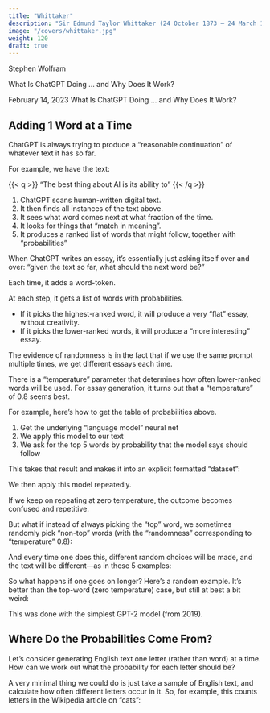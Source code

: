 ```yaml
---
title: "Whittaker"
description: "Sir Edmund Taylor Whittaker (24 October 1873 – 24 March 1956)"
image: "/covers/whittaker.jpg"
weight: 120
draft: true
---
```



Stephen Wolfram

What Is ChatGPT Doing … and Why Does It Work?

February 14, 2023
What Is ChatGPT Doing ... and Why Does It Work?




## Adding 1 Word at a Time

ChatGPT is always trying to produce a “reasonable continuation” of whatever text it has so far.

<!-- , where by “reasonable” we mean “what one might expect someone to write after seeing what people have written on billions of webpages, etc.” -->

For example, we have the text: 

{{< q >}}
“The best thing about AI is its ability to”
{{< /q >}}


1. ChatGPT scans human-written digital text.
2. It then finds all instances of the text above.
3. It sees what word comes next at what fraction of the time. 
4. It looks for things that “match in meaning”. 
5. It produces a ranked list of words that might follow, together with “probabilities”


When ChatGPT writes an essay, it’s essentially just asking itself over and over: “given the text so far, what should the next word be?”

Each time, it adds a word-token. 

At each step, it gets a list of words with probabilities. 

- If it picks the highest-ranked word, it will produce a very “flat” essay, without creativity. 
- If it picks the lower-ranked words, it will produce a “more interesting” essay.

The evidence of randomness is in the fact that if we use the same prompt multiple times, we get different essays each time. 

There is a “temperature” parameter that determines how often lower-ranked words will be used. For essay generation, it turns out that a “temperature” of 0.8 seems best. 

<!-- (It’s worth emphasizing that there’s no “theory” being used here; it’s just a matter of what’s been found to work in practice. And for example the concept of “temperature” is there because exponential distributions familiar from statistical physics happen to be being used, but there’s no “physical” connection—at least so far as we know.) -->

<!-- Before we go on I should explain that for purposes of exposition I’m mostly not going to use the full system that’s in ChatGPT; instead I’ll usually work with a simpler GPT-2 system, which has the nice feature that it’s small enough to be able to run on a standard desktop computer. And so for essentially everything I show I’ll be able to include explicit Wolfram Language code that you can immediately run on your computer. (Click any picture here to copy the code behind it.) -->

For example, here’s how to get the table of probabilities above. 

1. Get the underlying “language model” neural net
2. We apply this model to our text
3. We ask for the top 5 words by probability that the model says should follow

This takes that result and makes it into an explicit formatted “dataset”:


We then apply this model repeatedly.

 <!-- “applies the model”—at each step adding the word that has the top probability (specified in this code as the “decision” from the model): -->

If we keep on repeating at zero temperature, the outcome becomes confused and repetitive.


But what if instead of always picking the “top” word, we sometimes randomly pick “non-top” words (with the “randomness” corresponding to “temperature” 0.8):


And every time one does this, different random choices will be made, and the text will be different—as in these 5 examples:


<!-- It’s worth pointing out that even at the first step there are a lot of possible “next words” to choose from (at temperature 0.8), though their probabilities fall off quite quickly (and, yes, the straight line on this log-log plot corresponds to an n–1 “power-law” decay that’s very characteristic of the general statistics of language): -->


So what happens if one goes on longer? Here’s a random example. It’s better than the top-word (zero temperature) case, but still at best a bit weird:


This was done with the simplest GPT-2 model (from 2019). 

<!-- With the newer and bigger GPT-3 models the results are better. Here’s the top-word (zero temperature) text produced with the same “prompt”, but with the biggest GPT-3 model: -->


<!-- And here’s a random example at “temperature 0.8”: -->


## Where Do the Probabilities Come From?


Let’s consider generating English text one letter (rather than word) at a time. How can we work out what the probability for each letter should be?

A very minimal thing we could do is just take a sample of English text, and calculate how often different letters occur in it. So, for example, this counts letters in the Wikipedia article on “cats”:


<!-- And this does the same thing for “dogs”:


The results are similar, but not the same (“o” is no doubt more common in the “dogs” article because, after all, it occurs in the word “dog” itself). Still, if we take a large enough sample of English text we can expect to eventually get at least fairly consistent results:


Here’s a sample of what we get if we just generate a sequence of letters with these probabilities:


We can break this into “words” by adding in spaces as if they were letters with a certain probability:


We can do a slightly better job of making “words” by forcing the distribution of “word lengths” to agree with what it is in English:


We didn’t happen to get any “actual words” here, but the results are looking slightly better. To go further, though, we need to do more than just pick each letter separately at random. And, for example, we know that if we have a “q”, the next letter basically has to be “u”.

Here’s a plot of the probabilities for letters on their own:


And here’s a plot that shows the probabilities of pairs of letters (“2-grams”) in typical English text. The possible first letters are shown across the page, the second letters down the page:


And we see here, for example, that the “q” column is blank (zero probability) except on the “u” row. OK, so now instead of generating our “words” a single letter at a time, let’s generate them looking at two letters at a time, using these “2-gram” probabilities. Here’s a sample of the result—which happens to include a few “actual words”:


With sufficiently much English text we can get pretty good estimates not just for probabilities of single letters or pairs of letters (2-grams), but also for longer runs of letters. And if we generate “random words” with progressively longer n-gram probabilities, we see that they get progressively “more realistic”:


But let’s now assume—more or less as ChatGPT does—that we’re dealing with whole words, not letters. There are about 40,000 reasonably commonly used words in English. And by looking at a large corpus of English text (say a few million books, with altogether a few hundred billion words), we can get an estimate of how common each word is. And using this we can start generating “sentences”, in which each word is independently picked at random, with the same probability that it appears in the corpus. Here’s a sample of what we get:


Not surprisingly, this is nonsense. So how can we do better? Just like with letters, we can start taking into account not just probabilities for single words but probabilities for pairs or longer n-grams of words. Doing this for pairs, here are 5 examples of what we get, in all cases starting from the word “cat”:


It’s getting slightly more “sensible looking”. And we might imagine that if we were able to use sufficiently long n-grams we’d basically “get a ChatGPT”—in the sense that we’d get something that would generate essay-length sequences of words with the “correct overall essay probabilities”. But here’s the problem: there just isn’t even close to enough English text that’s ever been written to be able to deduce those probabilities.

In a crawl of the web there might be a few hundred billion words; in books that have been digitized there might be another hundred billion words. But with 40,000 common words, even the number of possible 2-grams is already 1.6 billion—and the number of possible 3-grams is 60 trillion. So there’s no way we can estimate the probabilities even for all of these from text that’s out there. And by the time we get to “essay fragments” of 20 words, the number of possibilities is larger than the number of particles in the universe, so in a sense they could never all be written down.

So what can we do? The big idea is to make a model that lets us estimate the probabilities with which sequences should occur—even though we’ve never explicitly seen those sequences in the corpus of text we’ve looked at. And at the core of ChatGPT is precisely a so-called “large language model” (LLM) that’s been built to do a good job of estimating those probabilities.

What Is a Model?
Say you want to know (as Galileo did back in the late 1500s) how long it’s going to take a cannon ball dropped from each floor of the Tower of Pisa to hit the ground. Well, you could just measure it in each case and make a table of the results. Or you could do what is the essence of theoretical science: make a model that gives some kind of procedure for computing the answer rather than just measuring and remembering each case.

Let’s imagine we have (somewhat idealized) data for how long the cannon ball takes to fall from various floors:


How do we figure out how long it’s going to take to fall from a floor we don’t explicitly have data about? In this particular case, we can use known laws of physics to work it out. But say all we’ve got is the data, and we don’t know what underlying laws govern it. Then we might make a mathematical guess, like that perhaps we should use a straight line as a model:


We could pick different straight lines. But this is the one that’s on average closest to the data we’re given. And from this straight line we can estimate the time to fall for any floor.

How did we know to try using a straight line here? At some level we didn’t. It’s just something that’s mathematically simple, and we’re used to the fact that lots of data we measure turns out to be well fit by mathematically simple things. We could try something mathematically more complicated—say a + b x + c x2—and then in this case we do better:


Things can go quite wrong, though. Like here’s the best we can do with a + b/x + c sin(x):


It is worth understanding that there’s never a “model-less model”. Any model you use has some particular underlying structure—then a certain set of “knobs you can turn” (i.e. parameters you can set) to fit your data. And in the case of ChatGPT, lots of such “knobs” are used—actually, 175 billion of them.

But the remarkable thing is that the underlying structure of ChatGPT—with “just” that many parameters—is sufficient to make a model that computes next-word probabilities “well enough” to give us reasonable essay-length pieces of text.

Models for Human-Like Tasks
The example we gave above involves making a model for numerical data that essentially comes from simple physics—where we’ve known for several centuries that “simple mathematics applies”. But for ChatGPT we have to make a model of human-language text of the kind produced by a human brain. And for something like that we don’t (at least yet) have anything like “simple mathematics”. So what might a model of it be like?

Before we talk about language, let’s talk about another human-like task: recognizing images. And as a simple example of this, let’s consider images of digits (and, yes, this is a classic machine learning example):


One thing we could do is get a bunch of sample images for each digit:


Then to find out if an image we’re given as input corresponds to a particular digit we could just do an explicit pixel-by-pixel comparison with the samples we have. But as humans we certainly seem to do something better—because we can still recognize digits, even when they’re for example handwritten, and have all sorts of modifications and distortions:


When we made a model for our numerical data above, we were able to take a numerical value x that we were given, and just compute a + b x for particular a and b. So if we treat the gray-level value of each pixel here as some variable xi is there some function of all those variables that—when evaluated—tells us what digit the image is of? It turns out that it’s possible to construct such a function. Not surprisingly, it’s not particularly simple, though. And a typical example might involve perhaps half a million mathematical operations.

But the end result is that if we feed the collection of pixel values for an image into this function, out will come the number specifying which digit we have an image of. Later, we’ll talk about how such a function can be constructed, and the idea of neural nets. But for now let’s treat the function as black box, where we feed in images of, say, handwritten digits (as arrays of pixel values) and we get out the numbers these correspond to:


But what’s really going on here? Let’s say we progressively blur a digit. For a little while our function still “recognizes” it, here as a “2”. But soon it “loses it”, and starts giving the “wrong” result:


But why do we say it’s the “wrong” result? In this case, we know we got all the images by blurring a “2”. But if our goal is to produce a model of what humans can do in recognizing images, the real question to ask is what a human would have done if presented with one of those blurred images, without knowing where it came from.

And we have a “good model” if the results we get from our function typically agree with what a human would say. And the nontrivial scientific fact is that for an image-recognition task like this we now basically know how to construct functions that do this.

Can we “mathematically prove” that they work? Well, no. Because to do that we’d have to have a mathematical theory of what we humans are doing. Take the “2” image and change a few pixels. We might imagine that with only a few pixels “out of place” we should still consider the image a “2”. But how far should that go? It’s a question of human visual perception. And, yes, the answer would no doubt be different for bees or octopuses—and potentially utterly different for putative aliens.

Neural Nets
OK, so how do our typical models for tasks like image recognition actually work? The most popular—and successful—current approach uses neural nets. Invented—in a form remarkably close to their use today—in the 1940s, neural nets can be thought of as simple idealizations of how brains seem to work.

In human brains there are about 100 billion neurons (nerve cells), each capable of producing an electrical pulse up to perhaps a thousand times a second. The neurons are connected in a complicated net, with each neuron having tree-like branches allowing it to pass electrical signals to perhaps thousands of other neurons. And in a rough approximation, whether any given neuron produces an electrical pulse at a given moment depends on what pulses it’s received from other neurons—with different connections contributing with different “weights”.

When we “see an image” what’s happening is that when photons of light from the image fall on (“photoreceptor”) cells at the back of our eyes they produce electrical signals in nerve cells. These nerve cells are connected to other nerve cells, and eventually the signals go through a whole sequence of layers of neurons. And it’s in this process that we “recognize” the image, eventually “forming the thought” that we’re “seeing a 2” (and maybe in the end doing something like saying the word “two” out loud).

The “black-box” function from the previous section is a “mathematicized” version of such a neural net. It happens to have 11 layers (though only 4 “core layers”):


There’s nothing particularly “theoretically derived” about this neural net; it’s just something that—back in 1998—was constructed as a piece of engineering, and found to work. (Of course, that’s not much different from how we might describe our brains as having been produced through the process of biological evolution.)

OK, but how does a neural net like this “recognize things”? The key is the notion of attractors. Imagine we’ve got handwritten images of 1’s and 2’s:


We somehow want all the 1’s to “be attracted to one place”, and all the 2’s to “be attracted to another place”. Or, put a different way, if an image is somehow “closer to being a 1” than to being a 2, we want it to end up in the “1 place” and vice versa.

As a straightforward analogy, let’s say we have certain positions in the plane, indicated by dots (in a real-life setting they might be positions of coffee shops). Then we might imagine that starting from any point on the plane we’d always want to end up at the closest dot (i.e. we’d always go to the closest coffee shop). We can represent this by dividing the plane into regions (“attractor basins”) separated by idealized “watersheds”:


We can think of this as implementing a kind of “recognition task” in which we’re not doing something like identifying what digit a given image “looks most like”—but rather we’re just, quite directly, seeing what dot a given point is closest to. (The “Voronoi diagram” setup we’re showing here separates points in 2D Euclidean space; the digit recognition task can be thought of as doing something very similar—but in a 784-dimensional space formed from the gray levels of all the pixels in each image.)

So how do we make a neural net “do a recognition task”? Let’s consider this very simple case:


Our goal is to take an “input” corresponding to a position {x,y}—and then to “recognize” it as whichever of the three points it’s closest to. Or, in other words, we want the neural net to compute a function of {x,y} like:


So how do we do this with a neural net? Ultimately a neural net is a connected collection of idealized “neurons”—usually arranged in layers—with a simple example being:


Each “neuron” is effectively set up to evaluate a simple numerical function. And to “use” the network, we simply feed numbers (like our coordinates x and y) in at the top, then have neurons on each layer “evaluate their functions” and feed the results forward through the network—eventually producing the final result at the bottom:


In the traditional (biologically inspired) setup each neuron effectively has a certain set of “incoming connections” from the neurons on the previous layer, with each connection being assigned a certain “weight” (which can be a positive or negative number). The value of a given neuron is determined by multiplying the values of “previous neurons” by their corresponding weights, then adding these up and adding a constant—and finally applying a “thresholding” (or “activation”) function. In mathematical terms, if a neuron has inputs x = {x1, x2 …} then we compute f[w . x + b], where the weights w and constant b are generally chosen differently for each neuron in the network; the function f is usually the same.

Computing w . x + b is just a matter of matrix multiplication and addition. The “activation function” f introduces nonlinearity (and ultimately is what leads to nontrivial behavior). Various activation functions commonly get used; here we’ll just use Ramp (or ReLU):


For each task we want the neural net to perform (or, equivalently, for each overall function we want it to evaluate) we’ll have different choices of weights. (And—as we’ll discuss later—these weights are normally determined by “training” the neural net using machine learning from examples of the outputs we want.)

Ultimately, every neural net just corresponds to some overall mathematical function—though it may be messy to write out. For the example above, it would be:


The neural net of ChatGPT also just corresponds to a mathematical function like this—but effectively with billions of terms.

But let’s go back to individual neurons. Here are some examples of the functions a neuron with two inputs (representing coordinates x and y) can compute with various choices of weights and constants (and Ramp as activation function):


But what about the larger network from above? Well, here’s what it computes:


It’s not quite “right”, but it’s close to the “nearest point” function we showed above.

Let’s see what happens with some other neural nets. In each case, as we’ll explain later, we’re using machine learning to find the best choice of weights. Then we’re showing here what the neural net with those weights computes:


Bigger networks generally do better at approximating the function we’re aiming for. And in the “middle of each attractor basin” we typically get exactly the answer we want. But at the boundaries—where the neural net “has a hard time making up its mind”—things can be messier.

With this simple mathematical-style “recognition task” it’s clear what the “right answer” is. But in the problem of recognizing handwritten digits, it’s not so clear. What if someone wrote a “2” so badly it looked like a “7”, etc.? Still, we can ask how a neural net distinguishes digits—and this gives an indication:


Can we say “mathematically” how the network makes its distinctions? Not really. It’s just “doing what the neural net does”. But it turns out that that normally seems to agree fairly well with the distinctions we humans make.

Let’s take a more elaborate example. Let’s say we have images of cats and dogs. And we have a neural net that’s been trained to distinguish them. Here’s what it might do on some examples:


Now it’s even less clear what the “right answer” is. What about a dog dressed in a cat suit? Etc. Whatever input it’s given the neural net will generate an answer, and in a way reasonably consistent with how humans might. As I’ve said above, that’s not a fact we can “derive from first principles”. It’s just something that’s empirically been found to be true, at least in certain domains. But it’s a key reason why neural nets are useful: that they somehow capture a “human-like” way of doing things.

Show yourself a picture of a cat, and ask “Why is that a cat?”. Maybe you’d start saying “Well, I see its pointy ears, etc.” But it’s not very easy to explain how you recognized the image as a cat. It’s just that somehow your brain figured that out. But for a brain there’s no way (at least yet) to “go inside” and see how it figured it out. What about for an (artificial) neural net? Well, it’s straightforward to see what each “neuron” does when you show a picture of a cat. But even to get a basic visualization is usually very difficult.

In the final net that we used for the “nearest point” problem above there are 17 neurons. In the net for recognizing handwritten digits there are 2190. And in the net we’re using to recognize cats and dogs there are 60,650. Normally it would be pretty difficult to visualize what amounts to 60,650-dimensional space. But because this is a network set up to deal with images, many of its layers of neurons are organized into arrays, like the arrays of pixels it’s looking at.

And if we take a typical cat image

Cat

then we can represent the states of neurons at the first layer by a collection of derived images—many of which we can readily interpret as being things like “the cat without its background”, or “the outline of the cat”:


By the 10th layer it’s harder to interpret what’s going on:


But in general we might say that the neural net is “picking out certain features” (maybe pointy ears are among them), and using these to determine what the image is of. But are those features ones for which we have names—like “pointy ears”? Mostly not.

Are our brains using similar features? Mostly we don’t know. But it’s notable that the first few layers of a neural net like the one we’re showing here seem to pick out aspects of images (like edges of objects) that seem to be similar to ones we know are picked out by the first level of visual processing in brains.

But let’s say we want a “theory of cat recognition” in neural nets. We can say: “Look, this particular net does it”—and immediately that gives us some sense of “how hard a problem” it is (and, for example, how many neurons or layers might be needed). But at least as of now we don’t have a way to “give a narrative description” of what the network is doing. And maybe that’s because it truly is computationally irreducible, and there’s no general way to find what it does except by explicitly tracing each step. Or maybe it’s just that we haven’t “figured out the science”, and identified the “natural laws” that allow us to summarize what’s going on.

We’ll encounter the same kinds of issues when we talk about generating language with ChatGPT. And again it’s not clear whether there are ways to “summarize what it’s doing”. But the richness and detail of language (and our experience with it) may allow us to get further than with images.

Machine Learning, and the Training of Neural Nets
We’ve been talking so far about neural nets that “already know” how to do particular tasks. But what makes neural nets so useful (presumably also in brains) is that not only can they in principle do all sorts of tasks, but they can be incrementally “trained from examples” to do those tasks.

When we make a neural net to distinguish cats from dogs we don’t effectively have to write a program that (say) explicitly finds whiskers; instead we just show lots of examples of what’s a cat and what’s a dog, and then have the network “machine learn” from these how to distinguish them.

And the point is that the trained network “generalizes” from the particular examples it’s shown. Just as we’ve seen above, it isn’t simply that the network recognizes the particular pixel pattern of an example cat image it was shown; rather it’s that the neural net somehow manages to distinguish images on the basis of what we consider to be some kind of “general catness”.

So how does neural net training actually work? Essentially what we’re always trying to do is to find weights that make the neural net successfully reproduce the examples we’ve given. And then we’re relying on the neural net to “interpolate” (or “generalize”) “between” these examples in a “reasonable” way.

Let’s look at a problem even simpler than the nearest-point one above. Let’s just try to get a neural net to learn the function:


For this task, we’ll need a network that has just one input and one output, like:


But what weights, etc. should we be using? With every possible set of weights the neural net will compute some function. And, for example, here’s what it does with a few randomly chosen sets of weights:


And, yes, we can plainly see that in none of these cases does it get even close to reproducing the function we want. So how do we find weights that will reproduce the function?

The basic idea is to supply lots of “input → output” examples to “learn from”—and then to try to find weights that will reproduce these examples. Here’s the result of doing that with progressively more examples:


At each stage in this “training” the weights in the network are progressively adjusted—and we see that eventually we get a network that successfully reproduces the function we want. So how do we adjust the weights? The basic idea is at each stage to see “how far away we are” from getting the function we want—and then to update the weights in such a way as to get closer.

To find out “how far away we are” we compute what’s usually called a “loss function” (or sometimes “cost function”). Here we’re using a simple (L2) loss function that’s just the sum of the squares of the differences between the values we get, and the true values. And what we see is that as our training process progresses, the loss function progressively decreases (following a certain “learning curve” that’s different for different tasks)—until we reach a point where the network (at least to a good approximation) successfully reproduces the function we want:


Alright, so the last essential piece to explain is how the weights are adjusted to reduce the loss function. As we’ve said, the loss function gives us a “distance” between the values we’ve got, and the true values. But the “values we’ve got” are determined at each stage by the current version of neural net—and by the weights in it. But now imagine that the weights are variables—say wi. We want to find out how to adjust the values of these variables to minimize the loss that depends on them.

For example, imagine (in an incredible simplification of typical neural nets used in practice) that we have just two weights w1 and w2. Then we might have a loss that as a function of w1 and w2 looks like this:


Numerical analysis provides a variety of techniques for finding the minimum in cases like this. But a typical approach is just to progressively follow the path of steepest descent from whatever previous w1, w2 we had:


Like water flowing down a mountain, all that’s guaranteed is that this procedure will end up at some local minimum of the surface (“a mountain lake”); it might well not reach the ultimate global minimum.

It’s not obvious that it would be feasible to find the path of the steepest descent on the “weight landscape”. But calculus comes to the rescue. As we mentioned above, one can always think of a neural net as computing a mathematical function—that depends on its inputs, and its weights. But now consider differentiating with respect to these weights. It turns out that the chain rule of calculus in effect lets us “unravel” the operations done by successive layers in the neural net. And the result is that we can—at least in some local approximation—“invert” the operation of the neural net, and progressively find weights that minimize the loss associated with the output.

The picture above shows the kind of minimization we might need to do in the unrealistically simple case of just 2 weights. But it turns out that even with many more weights (ChatGPT uses 175 billion) it’s still possible to do the minimization, at least to some level of approximation. And in fact the big breakthrough in “deep learning” that occurred around 2011 was associated with the discovery that in some sense it can be easier to do (at least approximate) minimization when there are lots of weights involved than when there are fairly few.

In other words—somewhat counterintuitively—it can be easier to solve more complicated problems with neural nets than simpler ones. And the rough reason for this seems to be that when one has a lot of “weight variables” one has a high-dimensional space with “lots of different directions” that can lead one to the minimum—whereas with fewer variables it’s easier to end up getting stuck in a local minimum (“mountain lake”) from which there’s no “direction to get out”.

It’s worth pointing out that in typical cases there are many different collections of weights that will all give neural nets that have pretty much the same performance. And usually in practical neural net training there are lots of random choices made—that lead to “different-but-equivalent solutions”, like these:


But each such “different solution” will have at least slightly different behavior. And if we ask, say, for an “extrapolation” outside the region where we gave training examples, we can get dramatically different results:


But which of these is “right”? There’s really no way to say. They’re all “consistent with the observed data”. But they all correspond to different “innate” ways to “think about” what to do “outside the box”. And some may seem “more reasonable” to us humans than others.

The Practice and Lore of Neural Net Training
Particularly over the past decade, there’ve been many advances in the art of training neural nets. And, yes, it is basically an art. Sometimes—especially in retrospect—one can see at least a glimmer of a “scientific explanation” for something that’s being done. But mostly things have been discovered by trial and error, adding ideas and tricks that have progressively built a significant lore about how to work with neural nets.

There are several key parts. First, there’s the matter of what architecture of neural net one should use for a particular task. Then there’s the critical issue of how one’s going to get the data on which to train the neural net. And increasingly one isn’t dealing with training a net from scratch: instead a new net can either directly incorporate another already-trained net, or at least can use that net to generate more training examples for itself.

One might have thought that for every particular kind of task one would need a different architecture of neural net. But what’s been found is that the same architecture often seems to work even for apparently quite different tasks. At some level this reminds one of the idea of universal computation (and my Principle of Computational Equivalence), but, as I’ll discuss later, I think it’s more a reflection of the fact that the tasks we’re typically trying to get neural nets to do are “human-like” ones—and neural nets can capture quite general “human-like processes”.

In earlier days of neural nets, there tended to be the idea that one should “make the neural net do as little as possible”. For example, in converting speech to text it was thought that one should first analyze the audio of the speech, break it into phonemes, etc. But what was found is that—at least for “human-like tasks”—it’s usually better just to try to train the neural net on the “end-to-end problem”, letting it “discover” the necessary intermediate features, encodings, etc. for itself.

There was also the idea that one should introduce complicated individual components into the neural net, to let it in effect “explicitly implement particular algorithmic ideas”. But once again, this has mostly turned out not to be worthwhile; instead, it’s better just to deal with very simple components and let them “organize themselves” (albeit usually in ways we can’t understand) to achieve (presumably) the equivalent of those algorithmic ideas.

That’s not to say that there are no “structuring ideas” that are relevant for neural nets. Thus, for example, having 2D arrays of neurons with local connections seems at least very useful in the early stages of processing images. And having patterns of connectivity that concentrate on “looking back in sequences” seems useful—as we’ll see later—in dealing with things like human language, for example in ChatGPT.

But an important feature of neural nets is that—like computers in general—they’re ultimately just dealing with data. And current neural nets—with current approaches to neural net training—specifically deal with arrays of numbers. But in the course of processing, those arrays can be completely rearranged and reshaped. And as an example, the network we used for identifying digits above starts with a 2D “image-like” array, quickly “thickening” to many channels, but then “concentrating down” into a 1D array that will ultimately contain elements representing the different possible output digits:


But, OK, how can one tell how big a neural net one will need for a particular task? It’s something of an art. At some level the key thing is to know “how hard the task is”. But for human-like tasks that’s typically very hard to estimate. Yes, there may be a systematic way to do the task very “mechanically” by computer. But it’s hard to know if there are what one might think of as tricks or shortcuts that allow one to do the task at least at a “human-like level” vastly more easily. It might take enumerating a giant game tree to “mechanically” play a certain game; but there might be a much easier (“heuristic”) way to achieve “human-level play”.

When one’s dealing with tiny neural nets and simple tasks one can sometimes explicitly see that one “can’t get there from here”. For example, here’s the best one seems to be able to do on the task from the previous section with a few small neural nets:


And what we see is that if the net is too small, it just can’t reproduce the function we want. But above some size, it has no problem—at least if one trains it for long enough, with enough examples. And, by the way, these pictures illustrate a piece of neural net lore: that one can often get away with a smaller network if there’s a “squeeze” in the middle that forces everything to go through a smaller intermediate number of neurons. (It’s also worth mentioning that “no-intermediate-layer”—or so-called “perceptron”—networks can only learn essentially linear functions—but as soon as there’s even one intermediate layer it’s always in principle possible to approximate any function arbitrarily well, at least if one has enough neurons, though to make it feasibly trainable one typically has some kind of regularization or normalization.)

OK, so let’s say one’s settled on a certain neural net architecture. Now there’s the issue of getting data to train the network with. And many of the practical challenges around neural nets—and machine learning in general—center on acquiring or preparing the necessary training data. In many cases (“supervised learning”) one wants to get explicit examples of inputs and the outputs one is expecting from them. Thus, for example, one might want images tagged by what’s in them, or some other attribute. And maybe one will have to explicitly go through—usually with great effort—and do the tagging. But very often it turns out to be possible to piggyback on something that’s already been done, or use it as some kind of proxy. And so, for example, one might use alt tags that have been provided for images on the web. Or, in a different domain, one might use closed captions that have been created for videos. Or—for language translation training—one might use parallel versions of webpages or other documents that exist in different languages.

How much data do you need to show a neural net to train it for a particular task? Again, it’s hard to estimate from first principles. Certainly the requirements can be dramatically reduced by using “transfer learning” to “transfer in” things like lists of important features that have already been learned in another network. But generally neural nets need to “see a lot of examples” to train well. And at least for some tasks it’s an important piece of neural net lore that the examples can be incredibly repetitive. And indeed it’s a standard strategy to just show a neural net all the examples one has, over and over again. In each of these “training rounds” (or “epochs”) the neural net will be in at least a slightly different state, and somehow “reminding it” of a particular example is useful in getting it to “remember that example”. (And, yes, perhaps this is analogous to the usefulness of repetition in human memorization.)

But often just repeating the same example over and over again isn’t enough. It’s also necessary to show the neural net variations of the example. And it’s a feature of neural net lore that those “data augmentation” variations don’t have to be sophisticated to be useful. Just slightly modifying images with basic image processing can make them essentially “as good as new” for neural net training. And, similarly, when one’s run out of actual video, etc. for training self-driving cars, one can go on and just get data from running simulations in a model videogame-like environment without all the detail of actual real-world scenes.

How about something like ChatGPT? Well, it has the nice feature that it can do “unsupervised learning”, making it much easier to get it examples to train from. Recall that the basic task for ChatGPT is to figure out how to continue a piece of text that it’s been given. So to get it “training examples” all one has to do is get a piece of text, and mask out the end of it, and then use this as the “input to train from”—with the “output” being the complete, unmasked piece of text. We’ll discuss this more later, but the main point is that—unlike, say, for learning what’s in images—there’s no “explicit tagging” needed; ChatGPT can in effect just learn directly from whatever examples of text it’s given.

OK, so what about the actual learning process in a neural net? In the end it’s all about determining what weights will best capture the training examples that have been given. And there are all sorts of detailed choices and “hyperparameter settings” (so called because the weights can be thought of as “parameters”) that can be used to tweak how this is done. There are different choices of loss function (sum of squares, sum of absolute values, etc.). There are different ways to do loss minimization (how far in weight space to move at each step, etc.). And then there are questions like how big a “batch” of examples to show to get each successive estimate of the loss one’s trying to minimize. And, yes, one can apply machine learning (as we do, for example, in Wolfram Language) to automate machine learning—and to automatically set things like hyperparameters.

But in the end the whole process of training can be characterized by seeing how the loss progressively decreases (as in this Wolfram Language progress monitor for a small training):


And what one typically sees is that the loss decreases for a while, but eventually flattens out at some constant value. If that value is sufficiently small, then the training can be considered successful; otherwise it’s probably a sign one should try changing the network architecture.

Can one tell how long it should take for the “learning curve” to flatten out? Like for so many other things, there seem to be approximate power-law scaling relationships that depend on the size of neural net and amount of data one’s using. But the general conclusion is that training a neural net is hard—and takes a lot of computational effort. And as a practical matter, the vast majority of that effort is spent doing operations on arrays of numbers, which is what GPUs are good at—which is why neural net training is typically limited by the availability of GPUs.

In the future, will there be fundamentally better ways to train neural nets—or generally do what neural nets do? Almost certainly, I think. The fundamental idea of neural nets is to create a flexible “computing fabric” out of a large number of simple (essentially identical) components—and to have this “fabric” be one that can be incrementally modified to learn from examples. In current neural nets, one’s essentially using the ideas of calculus—applied to real numbers—to do that incremental modification. But it’s increasingly clear that having high-precision numbers doesn’t matter; 8 bits or less might be enough even with current methods.

With computational systems like cellular automata that basically operate in parallel on many individual bits it’s never been clear how to do this kind of incremental modification, but there’s no reason to think it isn’t possible. And in fact, much like with the “deep-learning breakthrough of 2012” it may be that such incremental modification will effectively be easier in more complicated cases than in simple ones.

Neural nets—perhaps a bit like brains—are set up to have an essentially fixed network of neurons, with what’s modified being the strength (“weight”) of connections between them. (Perhaps in at least young brains significant numbers of wholly new connections can also grow.) But while this might be a convenient setup for biology, it’s not at all clear that it’s even close to the best way to achieve the functionality we need. And something that involves the equivalent of progressive network rewriting (perhaps reminiscent of our Physics Project) might well ultimately be better.

But even within the framework of existing neural nets there’s currently a crucial limitation: neural net training as it’s now done is fundamentally sequential, with the effects of each batch of examples being propagated back to update the weights. And indeed with current computer hardware—even taking into account GPUs—most of a neural net is “idle” most of the time during training, with just one part at a time being updated. And in a sense this is because our current computers tend to have memory that is separate from their CPUs (or GPUs). But in brains it’s presumably different—with every “memory element” (i.e. neuron) also being a potentially active computational element. And if we could set up our future computer hardware this way it might become possible to do training much more efficiently.

“Surely a Network That’s Big Enough Can Do Anything!”
The capabilities of something like ChatGPT seem so impressive that one might imagine that if one could just “keep going” and train larger and larger neural networks, then they’d eventually be able to “do everything”. And if one’s concerned with things that are readily accessible to immediate human thinking, it’s quite possible that this is the case. But the lesson of the past several hundred years of science is that there are things that can be figured out by formal processes, but aren’t readily accessible to immediate human thinking.

Nontrivial mathematics is one big example. But the general case is really computation. And ultimately the issue is the phenomenon of computational irreducibility. There are some computations which one might think would take many steps to do, but which can in fact be “reduced” to something quite immediate. But the discovery of computational irreducibility implies that this doesn’t always work. And instead there are processes—probably like the one below—where to work out what happens inevitably requires essentially tracing each computational step:


The kinds of things that we normally do with our brains are presumably specifically chosen to avoid computational irreducibility. It takes special effort to do math in one’s brain. And it’s in practice largely impossible to “think through” the steps in the operation of any nontrivial program just in one’s brain.

But of course for that we have computers. And with computers we can readily do long, computationally irreducible things. And the key point is that there’s in general no shortcut for these.

Yes, we could memorize lots of specific examples of what happens in some particular computational system. And maybe we could even see some (“computationally reducible”) patterns that would allow us to do a little generalization. But the point is that computational irreducibility means that we can never guarantee that the unexpected won’t happen—and it’s only by explicitly doing the computation that you can tell what actually happens in any particular case.

And in the end there’s just a fundamental tension between learnability and computational irreducibility. Learning involves in effect compressing data by leveraging regularities. But computational irreducibility implies that ultimately there’s a limit to what regularities there may be.

As a practical matter, one can imagine building little computational devices—like cellular automata or Turing machines—into trainable systems like neural nets. And indeed such devices can serve as good “tools” for the neural net—like Wolfram|Alpha can be a good tool for ChatGPT. But computational irreducibility implies that one can’t expect to “get inside” those devices and have them learn.

Or put another way, there’s an ultimate tradeoff between capability and trainability: the more you want a system to make “true use” of its computational capabilities, the more it’s going to show computational irreducibility, and the less it’s going to be trainable. And the more it’s fundamentally trainable, the less it’s going to be able to do sophisticated computation.

(For ChatGPT as it currently is, the situation is actually much more extreme, because the neural net used to generate each token of output is a pure “feed-forward” network, without loops, and therefore has no ability to do any kind of computation with nontrivial “control flow”.)

Of course, one might wonder whether it’s actually important to be able to do irreducible computations. And indeed for much of human history it wasn’t particularly important. But our modern technological world has been built on engineering that makes use of at least mathematical computations—and increasingly also more general computations. And if we look at the natural world, it’s full of irreducible computation—that we’re slowly understanding how to emulate and use for our technological purposes.

Yes, a neural net can certainly notice the kinds of regularities in the natural world that we might also readily notice with “unaided human thinking”. But if we want to work out things that are in the purview of mathematical or computational science the neural net isn’t going to be able to do it—unless it effectively “uses as a tool” an “ordinary” computational system.

But there’s something potentially confusing about all of this. In the past there were plenty of tasks—including writing essays—that we’ve assumed were somehow “fundamentally too hard” for computers. And now that we see them done by the likes of ChatGPT we tend to suddenly think that computers must have become vastly more powerful—in particular surpassing things they were already basically able to do (like progressively computing the behavior of computational systems like cellular automata).

But this isn’t the right conclusion to draw. Computationally irreducible processes are still computationally irreducible, and are still fundamentally hard for computers—even if computers can readily compute their individual steps. And instead what we should conclude is that tasks—like writing essays—that we humans could do, but we didn’t think computers could do, are actually in some sense computationally easier than we thought.

In other words, the reason a neural net can be successful in writing an essay is because writing an essay turns out to be a “computationally shallower” problem than we thought. And in a sense this takes us closer to “having a theory” of how we humans manage to do things like writing essays, or in general deal with language.

If you had a big enough neural net then, yes, you might be able to do whatever humans can readily do. But you wouldn’t capture what the natural world in general can do—or that the tools that we’ve fashioned from the natural world can do. And it’s the use of those tools—both practical and conceptual—that have allowed us in recent centuries to transcend the boundaries of what’s accessible to “pure unaided human thought”, and capture for human purposes more of what’s out there in the physical and computational universe.

The Concept of Embeddings
Neural nets—at least as they’re currently set up—are fundamentally based on numbers. So if we’re going to to use them to work on something like text we’ll need a way to represent our text with numbers. And certainly we could start (essentially as ChatGPT does) by just assigning a number to every word in the dictionary. But there’s an important idea—that’s for example central to ChatGPT—that goes beyond that. And it’s the idea of “embeddings”. One can think of an embedding as a way to try to represent the “essence” of something by an array of numbers—with the property that “nearby things” are represented by nearby numbers.

And so, for example, we can think of a word embedding as trying to lay out words in a kind of “meaning space” in which words that are somehow “nearby in meaning” appear nearby in the embedding. The actual embeddings that are used—say in ChatGPT—tend to involve large lists of numbers. But if we project down to 2D, we can show examples of how words are laid out by the embedding:


And, yes, what we see does remarkably well in capturing typical everyday impressions. But how can we construct such an embedding? Roughly the idea is to look at large amounts of text (here 5 billion words from the web) and then see “how similar” the “environments” are in which different words appear. So, for example, “alligator” and “crocodile” will often appear almost interchangeably in otherwise similar sentences, and that means they’ll be placed nearby in the embedding. But “turnip” and “eagle” won’t tend to appear in otherwise similar sentences, so they’ll be placed far apart in the embedding.

But how does one actually implement something like this using neural nets? Let’s start by talking about embeddings not for words, but for images. We want to find some way to characterize images by lists of numbers in such a way that “images we consider similar” are assigned similar lists of numbers.

How do we tell if we should “consider images similar”? Well, if our images are, say, of handwritten digits we might “consider two images similar” if they are of the same digit. Earlier we discussed a neural net that was trained to recognize handwritten digits. And we can think of this neural net as being set up so that in its final output it puts images into 10 different bins, one for each digit.

But what if we “intercept” what’s going on inside the neural net before the final “it’s a ‘4’” decision is made? We might expect that inside the neural net there are numbers that characterize images as being “mostly 4-like but a bit 2-like” or some such. And the idea is to pick up such numbers to use as elements in an embedding.

So here’s the concept. Rather than directly trying to characterize “what image is near what other image”, we instead consider a well-defined task (in this case digit recognition) for which we can get explicit training data—then use the fact that in doing this task the neural net implicitly has to make what amount to “nearness decisions”. So instead of us ever explicitly having to talk about “nearness of images” we’re just talking about the concrete question of what digit an image represents, and then we’re “leaving it to the neural net” to implicitly determine what that implies about “nearness of images”.

So how in more detail does this work for the digit recognition network? We can think of the network as consisting of 11 successive layers, that we might summarize iconically like this (with activation functions shown as separate layers):


At the beginning we’re feeding into the first layer actual images, represented by 2D arrays of pixel values. And at the end—from the last layer—we’re getting out an array of 10 values, which we can think of saying “how certain” the network is that the image corresponds to each of the digits 0 through 9.

Feed in the image and the values of the neurons in that last layer are:


In other words, the neural net is by this point “incredibly certain” that this image is a 4—and to actually get the output “4” we just have to pick out the position of the neuron with the largest value.

But what if we look one step earlier? The very last operation in the network is a so-called softmax which tries to “force certainty”. But before that’s been applied the values of the neurons are:


The neuron representing “4” still has the highest numerical value. But there’s also information in the values of the other neurons. And we can expect that this list of numbers can in a sense be used to characterize the “essence” of the image—and thus to provide something we can use as an embedding. And so, for example, each of the 4’s here has a slightly different “signature” (or “feature embedding”)—all very different from the 8’s:


Here we’re essentially using 10 numbers to characterize our images. But it’s often better to use much more than that. And for example in our digit recognition network we can get an array of 500 numbers by tapping into the preceding layer. And this is probably a reasonable array to use as an “image embedding”.

If we want to make an explicit visualization of “image space” for handwritten digits we need to “reduce the dimension”, effectively by projecting the 500-dimensional vector we’ve got into, say, 3D space:


We’ve just talked about creating a characterization (and thus embedding) for images based effectively on identifying the similarity of images by determining whether (according to our training set) they correspond to the same handwritten digit. And we can do the same thing much more generally for images if we have a training set that identifies, say, which of 5000 common types of object (cat, dog, chair, …) each image is of. And in this way we can make an image embedding that’s “anchored” by our identification of common objects, but then “generalizes around that” according to the behavior of the neural net. And the point is that insofar as that behavior aligns with how we humans perceive and interpret images, this will end up being an embedding that “seems right to us”, and is useful in practice in doing “human-judgement-like” tasks.

OK, so how do we follow the same kind of approach to find embeddings for words? The key is to start from a task about words for which we can readily do training. And the standard such task is “word prediction”. Imagine we’re given “the ___ cat”. Based on a large corpus of text (say, the text content of the web), what are the probabilities for different words that might “fill in the blank”? Or, alternatively, given “___ black ___” what are the probabilities for different “flanking words”?

How do we set this problem up for a neural net? Ultimately we have to formulate everything in terms of numbers. And one way to do this is just to assign a unique number to each of the 50,000 or so common words in English. So, for example, “the” might be 914, and “ cat” (with a space before it) might be 3542. (And these are the actual numbers used by GPT-2.) So for the “the ___ cat” problem, our input might be {914, 3542}. What should the output be like? Well, it should be a list of 50,000 or so numbers that effectively give the probabilities for each of the possible “fill-in” words. And once again, to find an embedding, we want to “intercept” the “insides” of the neural net just before it “reaches its conclusion”—and then pick up the list of numbers that occur there, and that we can think of as “characterizing each word”.

OK, so what do those characterizations look like? Over the past 10 years there’ve been a sequence of different systems developed (word2vec, GloVe, BERT, GPT, …), each based on a different neural net approach. But ultimately all of them take words and characterize them by lists of hundreds to thousands of numbers.

In their raw form, these “embedding vectors” are quite uninformative. For example, here’s what GPT-2 produces as the raw embedding vectors for three specific words:


If we do things like measure distances between these vectors, then we can find things like “nearnesses” of words. Later we’ll discuss in more detail what we might consider the “cognitive” significance of such embeddings. But for now the main point is that we have a way to usefully turn words into “neural-net-friendly” collections of numbers.

But actually we can go further than just characterizing words by collections of numbers; we can also do this for sequences of words, or indeed whole blocks of text. And inside ChatGPT that’s how it’s dealing with things. It takes the text it’s got so far, and generates an embedding vector to represent it. Then its goal is to find the probabilities for different words that might occur next. And it represents its answer for this as a list of numbers that essentially give the probabilities for each of the 50,000 or so possible words.

(Strictly, ChatGPT does not deal with words, but rather with “tokens”—convenient linguistic units that might be whole words, or might just be pieces like “pre” or “ing” or “ized”. Working with tokens makes it easier for ChatGPT to handle rare, compound and non-English words, and, sometimes, for better or worse, to invent new words.)

Inside ChatGPT
OK, so we’re finally ready to discuss what’s inside ChatGPT. And, yes, ultimately, it’s a giant neural net—currently a version of the so-called GPT-3 network with 175 billion weights. In many ways this is a neural net very much like the other ones we’ve discussed. But it’s a neural net that’s particularly set up for dealing with language. And its most notable feature is a piece of neural net architecture called a “transformer”.

In the first neural nets we discussed above, every neuron at any given layer was basically connected (at least with some weight) to every neuron on the layer before. But this kind of fully connected network is (presumably) overkill if one’s working with data that has particular, known structure. And thus, for example, in the early stages of dealing with images, it’s typical to use so-called convolutional neural nets (“convnets”) in which neurons are effectively laid out on a grid analogous to the pixels in the image—and connected only to neurons nearby on the grid.

The idea of transformers is to do something at least somewhat similar for sequences of tokens that make up a piece of text. But instead of just defining a fixed region in the sequence over which there can be connections, transformers instead introduce the notion of “attention”—and the idea of “paying attention” more to some parts of the sequence than others. Maybe one day it’ll make sense to just start a generic neural net and do all customization through training. But at least as of now it seems to be critical in practice to “modularize” things—as transformers do, and probably as our brains also do.

OK, so what does ChatGPT (or, rather, the GPT-3 network on which it’s based) actually do? Recall that its overall goal is to continue text in a “reasonable” way, based on what it’s seen from the training it’s had (which consists in looking at billions of pages of text from the web, etc.) So at any given point, it’s got a certain amount of text—and its goal is to come up with an appropriate choice for the next token to add.

It operates in three basic stages. First, it takes the sequence of tokens that corresponds to the text so far, and finds an embedding (i.e. an array of numbers) that represents these. Then it operates on this embedding—in a “standard neural net way”, with values “rippling through” successive layers in a network—to produce a new embedding (i.e. a new array of numbers). It then takes the last part of this array and generates from it an array of about 50,000 values that turn into probabilities for different possible next tokens. (And, yes, it so happens that there are about the same number of tokens used as there are common words in English, though only about 3000 of the tokens are whole words, and the rest are fragments.)

A critical point is that every part of this pipeline is implemented by a neural network, whose weights are determined by end-to-end training of the network. In other words, in effect nothing except the overall architecture is “explicitly engineered”; everything is just “learned” from training data.

There are, however, plenty of details in the way the architecture is set up—reflecting all sorts of experience and neural net lore. And—even though this is definitely going into the weeds—I think it’s useful to talk about some of those details, not least to get a sense of just what goes into building something like ChatGPT.

First comes the embedding module. Here’s a schematic Wolfram Language representation for it for GPT-2:


The input is a vector of n tokens (represented as in the previous section by integers from 1 to about 50,000). Each of these tokens is converted (by a single-layer neural net) into an embedding vector (of length 768 for GPT-2 and 12,288 for ChatGPT’s GPT-3). Meanwhile, there’s a “secondary pathway” that takes the sequence of (integer) positions for the tokens, and from these integers creates another embedding vector. And finally the embedding vectors from the token value and the token position are added together—to produce the final sequence of embedding vectors from the embedding module.

Why does one just add the token-value and token-position embedding vectors together? I don’t think there’s any particular science to this. It’s just that various different things have been tried, and this is one that seems to work. And it’s part of the lore of neural nets that—in some sense—so long as the setup one has is “roughly right” it’s usually possible to home in on details just by doing sufficient training, without ever really needing to “understand at an engineering level” quite how the neural net has ended up configuring itself.

Here’s what the embedding module does, operating on the string hello hello hello hello hello hello hello hello hello hello bye bye bye bye bye bye bye bye bye bye:


The elements of the embedding vector for each token are shown down the page, and across the page we see first a run of “hello” embeddings, followed by a run of “bye” ones. The second array above is the positional embedding—with its somewhat-random-looking structure being just what “happened to be learned” (in this case in GPT-2).

OK, so after the embedding module comes the “main event” of the transformer: a sequence of so-called “attention blocks” (12 for GPT-2, 96 for ChatGPT’s GPT-3). It’s all pretty complicated—and reminiscent of typical large hard-to-understand engineering systems, or, for that matter, biological systems. But anyway, here’s a schematic representation of a single “attention block” (for GPT-2):


Within each such attention block there are a collection of “attention heads” (12 for GPT-2, 96 for ChatGPT’s GPT-3)—each of which operates independently on different chunks of values in the embedding vector. (And, yes, we don’t know any particular reason why it’s a good idea to split up the embedding vector, or what the different parts of it “mean”; this is just one of those things that’s been “found to work”.)

OK, so what do the attention heads do? Basically they’re a way of “looking back” in the sequence of tokens (i.e. in the text produced so far), and “packaging up the past” in a form that’s useful for finding the next token. In the first section above we talked about using 2-gram probabilities to pick words based on their immediate predecessors. What the “attention” mechanism in transformers does is to allow “attention to” even much earlier words—thus potentially capturing the way, say, verbs can refer to nouns that appear many words before them in a sentence.

At a more detailed level, what an attention head does is to recombine chunks in the embedding vectors associated with different tokens, with certain weights. And so, for example, the 12 attention heads in the first attention block (in GPT-2) have the following (“look-back-all-the-way-to-the-beginning-of-the-sequence-of-tokens”) patterns of “recombination weights” for the “hello, bye” string above:


After being processed by the attention heads, the resulting “re-weighted embedding vector” (of length 768 for GPT-2 and length 12,288 for ChatGPT’s GPT-3) is passed through a standard “fully connected” neural net layer. It’s hard to get a handle on what this layer is doing. But here’s a plot of the 768×768 matrix of weights it’s using (here for GPT-2):


Taking 64×64 moving averages, some (random-walk-ish) structure begins to emerge:


What determines this structure? Ultimately it’s presumably some “neural net encoding” of features of human language. But as of now, what those features might be is quite unknown. In effect, we’re “opening up the brain of ChatGPT” (or at least GPT-2) and discovering, yes, it’s complicated in there, and we don’t understand it—even though in the end it’s producing recognizable human language.

OK, so after going through one attention block, we’ve got a new embedding vector—which is then successively passed through additional attention blocks (a total of 12 for GPT-2; 96 for GPT-3). Each attention block has its own particular pattern of “attention” and “fully connected” weights. Here for GPT-2 are the sequence of attention weights for the “hello, bye” input, for the first attention head:


And here are the (moving-averaged) “matrices” for the fully connected layers:


Curiously, even though these “matrices of weights” in different attention blocks look quite similar, the distributions of the sizes of weights can be somewhat different (and are not always Gaussian):


So after going through all these attention blocks what is the net effect of the transformer? Essentially it’s to transform the original collection of embeddings for the sequence of tokens to a final collection. And the particular way ChatGPT works is then to pick up the last embedding in this collection, and “decode” it to produce a list of probabilities for what token should come next.

So that’s in outline what’s inside ChatGPT. It may seem complicated (not least because of its many inevitably somewhat arbitrary “engineering choices”), but actually the ultimate elements involved are remarkably simple. Because in the end what we’re dealing with is just a neural net made of “artificial neurons”, each doing the simple operation of taking a collection of numerical inputs, and then combining them with certain weights.

The original input to ChatGPT is an array of numbers (the embedding vectors for the tokens so far), and what happens when ChatGPT “runs” to produce a new token is just that these numbers “ripple through” the layers of the neural net, with each neuron “doing its thing” and passing the result to neurons on the next layer. There’s no looping or “going back”. Everything just “feeds forward” through the network.

It’s a very different setup from a typical computational system—like a Turing machine—in which results are repeatedly “reprocessed” by the same computational elements. Here—at least in generating a given token of output—each computational element (i.e. neuron) is used only once.

But there is in a sense still an “outer loop” that reuses computational elements even in ChatGPT. Because when ChatGPT is going to generate a new token, it always “reads” (i.e. takes as input) the whole sequence of tokens that come before it, including tokens that ChatGPT itself has “written” previously. And we can think of this setup as meaning that ChatGPT does—at least at its outermost level—involve a “feedback loop”, albeit one in which every iteration is explicitly visible as a token that appears in the text that it generates.

But let’s come back to the core of ChatGPT: the neural net that’s being repeatedly used to generate each token. At some level it’s very simple: a whole collection of identical artificial neurons. And some parts of the network just consist of (“fully connected”) layers of neurons in which every neuron on a given layer is connected (with some weight) to every neuron on the layer before. But particularly with its transformer architecture, ChatGPT has parts with more structure, in which only specific neurons on different layers are connected. (Of course, one could still say that “all neurons are connected”—but some just have zero weight.)

In addition, there are aspects of the neural net in ChatGPT that aren’t most naturally thought of as just consisting of “homogeneous” layers. And for example—as the iconic summary above indicates—inside an attention block there are places where “multiple copies are made” of incoming data, each then going through a different “processing path”, potentially involving a different number of layers, and only later recombining. But while this may be a convenient representation of what’s going on, it’s always at least in principle possible to think of “densely filling in” layers, but just having some weights be zero.

If one looks at the longest path through ChatGPT, there are about 400 (core) layers involved—in some ways not a huge number. But there are millions of neurons—with a total of 175 billion connections and therefore 175 billion weights. And one thing to realize is that every time ChatGPT generates a new token, it has to do a calculation involving every single one of these weights. Implementationally these calculations can be somewhat organized “by layer” into highly parallel array operations that can conveniently be done on GPUs. But for each token that’s produced, there still have to be 175 billion calculations done (and in the end a bit more)—so that, yes, it’s not surprising that it can take a while to generate a long piece of text with ChatGPT.

But in the end, the remarkable thing is that all these operations—individually as simple as they are—can somehow together manage to do such a good “human-like” job of generating text. It has to be emphasized again that (at least so far as we know) there’s no “ultimate theoretical reason” why anything like this should work. And in fact, as we’ll discuss, I think we have to view this as a—potentially surprising—scientific discovery: that somehow in a neural net like ChatGPT’s it’s possible to capture the essence of what human brains manage to do in generating language.

The Training of ChatGPT
OK, so we’ve now given an outline of how ChatGPT works once it’s set up. But how did it get set up? How were all those 175 billion weights in its neural net determined? Basically they’re the result of very large-scale training, based on a huge corpus of text—on the web, in books, etc.—written by humans. As we’ve said, even given all that training data, it’s certainly not obvious that a neural net would be able to successfully produce “human-like” text. And, once again, there seem to be detailed pieces of engineering needed to make that happen. But the big surprise—and discovery—of ChatGPT is that it’s possible at all. And that—in effect—a neural net with “just” 175 billion weights can make a “reasonable model” of text humans write.

In modern times, there’s lots of text written by humans that’s out there in digital form. The public web has at least several billion human-written pages, with altogether perhaps a trillion words of text. And if one includes non-public webpages, the numbers might be at least 100 times larger. So far, more than 5 million digitized books have been made available (out of 100 million or so that have ever been published), giving another 100 billion or so words of text. And that’s not even mentioning text derived from speech in videos, etc. (As a personal comparison, my total lifetime output of published material has been a bit under 3 million words, and over the past 30 years I’ve written about 15 million words of email, and altogether typed perhaps 50 million words—and in just the past couple of years I’ve spoken more than 10 million words on livestreams. And, yes, I’ll train a bot from all of that.)

But, OK, given all this data, how does one train a neural net from it? The basic process is very much as we discussed it in the simple examples above. You present a batch of examples, and then you adjust the weights in the network to minimize the error (“loss”) that the network makes on those examples. The main thing that’s expensive about “back propagating” from the error is that each time you do this, every weight in the network will typically change at least a tiny bit, and there are just a lot of weights to deal with. (The actual “back computation” is typically only a small constant factor harder than the forward one.)

With modern GPU hardware, it’s straightforward to compute the results from batches of thousands of examples in parallel. But when it comes to actually updating the weights in the neural net, current methods require one to do this basically batch by batch. (And, yes, this is probably where actual brains—with their combined computation and memory elements—have, for now, at least an architectural advantage.)

Even in the seemingly simple cases of learning numerical functions that we discussed earlier, we found we often had to use millions of examples to successfully train a network, at least from scratch. So how many examples does this mean we’ll need in order to train a “human-like language” model? There doesn’t seem to be any fundamental “theoretical” way to know. But in practice ChatGPT was successfully trained on a few hundred billion words of text.

Some of the text it was fed several times, some of it only once. But somehow it “got what it needed” from the text it saw. But given this volume of text to learn from, how large a network should it require to “learn it well”? Again, we don’t yet have a fundamental theoretical way to say. Ultimately—as we’ll discuss further below—there’s presumably a certain “total algorithmic content” to human language and what humans typically say with it. But the next question is how efficient a neural net will be at implementing a model based on that algorithmic content. And again we don’t know—although the success of ChatGPT suggests it’s reasonably efficient.

And in the end we can just note that ChatGPT does what it does using a couple hundred billion weights—comparable in number to the total number of words (or tokens) of training data it’s been given. In some ways it’s perhaps surprising (though empirically observed also in smaller analogs of ChatGPT) that the “size of the network” that seems to work well is so comparable to the “size of the training data”. After all, it’s certainly not that somehow “inside ChatGPT” all that text from the web and books and so on is “directly stored”. Because what’s actually inside ChatGPT are a bunch of numbers—with a bit less than 10 digits of precision—that are some kind of distributed encoding of the aggregate structure of all that text.

Put another way, we might ask what the “effective information content” is of human language and what’s typically said with it. There’s the raw corpus of examples of language. And then there’s the representation in the neural net of ChatGPT. That representation is very likely far from the “algorithmically minimal” representation (as we’ll discuss below). But it’s a representation that’s readily usable by the neural net. And in this representation it seems there’s in the end rather little “compression” of the training data; it seems on average to basically take only a bit less than one neural net weight to carry the “information content” of a word of training data.

When we run ChatGPT to generate text, we’re basically having to use each weight once. So if there are n weights, we’ve got of order n computational steps to do—though in practice many of them can typically be done in parallel in GPUs. But if we need about n words of training data to set up those weights, then from what we’ve said above we can conclude that we’ll need about n2 computational steps to do the training of the network—which is why, with current methods, one ends up needing to talk about billion-dollar training efforts.

Beyond Basic Training
The majority of the effort in training ChatGPT is spent “showing it” large amounts of existing text from the web, books, etc. But it turns out there’s another—apparently rather important—part too.

As soon as it’s finished its “raw training” from the original corpus of text it’s been shown, the neural net inside ChatGPT is ready to start generating its own text, continuing from prompts, etc. But while the results from this may often seem reasonable, they tend—particularly for longer pieces of text—to “wander off” in often rather non-human-like ways. It’s not something one can readily detect, say, by doing traditional statistics on the text. But it’s something that actual humans reading the text easily notice.

And a key idea in the construction of ChatGPT was to have another step after “passively reading” things like the web: to have actual humans actively interact with ChatGPT, see what it produces, and in effect give it feedback on “how to be a good chatbot”. But how can the neural net use that feedback? The first step is just to have humans rate results from the neural net. But then another neural net model is built that attempts to predict those ratings. But now this prediction model can be run—essentially like a loss function—on the original network, in effect allowing that network to be “tuned up” by the human feedback that’s been given. And the results in practice seem to have a big effect on the success of the system in producing “human-like” output.

In general, it’s interesting how little “poking” the “originally trained” network seems to need to get it to usefully go in particular directions. One might have thought that to have the network behave as if it’s “learned something new” one would have to go in and run a training algorithm, adjusting weights, and so on.

But that’s not the case. Instead, it seems to be sufficient to basically tell ChatGPT something one time—as part of the prompt you give—and then it can successfully make use of what you told it when it generates text. And once again, the fact that this works is, I think, an important clue in understanding what ChatGPT is “really doing” and how it relates to the structure of human language and thinking.

There’s certainly something rather human-like about it: that at least once it’s had all that pre-training you can tell it something just once and it can “remember it”—at least “long enough” to generate a piece of text using it. So what’s going on in a case like this? It could be that “everything you might tell it is already in there somewhere”—and you’re just leading it to the right spot. But that doesn’t seem plausible. Instead, what seems more likely is that, yes, the elements are already in there, but the specifics are defined by something like a “trajectory between those elements” and that’s what you’re introducing when you tell it something.

And indeed, much like for humans, if you tell it something bizarre and unexpected that completely doesn’t fit into the framework it knows, it doesn’t seem like it’ll successfully be able to “integrate” this. It can “integrate” it only if it’s basically riding in a fairly simple way on top of the framework it already has.

It’s also worth pointing out again that there are inevitably “algorithmic limits” to what the neural net can “pick up”. Tell it “shallow” rules of the form “this goes to that”, etc., and the neural net will most likely be able to represent and reproduce these just fine—and indeed what it “already knows” from language will give it an immediate pattern to follow. But try to give it rules for an actual “deep” computation that involves many potentially computationally irreducible steps and it just won’t work. (Remember that at each step it’s always just “feeding data forward” in its network, never looping except by virtue of generating new tokens.)

Of course, the network can learn the answer to specific “irreducible” computations. But as soon as there are combinatorial numbers of possibilities, no such “table-lookup-style” approach will work. And so, yes, just like humans, it’s time then for neural nets to “reach out” and use actual computational tools. (And, yes, Wolfram|Alpha and Wolfram Language are uniquely suitable, because they’ve been built to “talk about things in the world”, just like the language-model neural nets.)

What Really Lets ChatGPT Work?
Human language—and the processes of thinking involved in generating it—have always seemed to represent a kind of pinnacle of complexity. And indeed it’s seemed somewhat remarkable that human brains—with their network of a “mere” 100 billion or so neurons (and maybe 100 trillion connections) could be responsible for it. Perhaps, one might have imagined, there’s something more to brains than their networks of neurons—like some new layer of undiscovered physics. But now with ChatGPT we’ve got an important new piece of information: we know that a pure, artificial neural network with about as many connections as brains have neurons is capable of doing a surprisingly good job of generating human language.

And, yes, that’s still a big and complicated system—with about as many neural net weights as there are words of text currently available out there in the world. But at some level it still seems difficult to believe that all the richness of language and the things it can talk about can be encapsulated in such a finite system. Part of what’s going on is no doubt a reflection of the ubiquitous phenomenon (that first became evident in the example of rule 30) that computational processes can in effect greatly amplify the apparent complexity of systems even when their underlying rules are simple. But, actually, as we discussed above, neural nets of the kind used in ChatGPT tend to be specifically constructed to restrict the effect of this phenomenon—and the computational irreducibility associated with it—in the interest of making their training more accessible.

So how is it, then, that something like ChatGPT can get as far as it does with language? The basic answer, I think, is that language is at a fundamental level somehow simpler than it seems. And this means that ChatGPT—even with its ultimately straightforward neural net structure—is successfully able to “capture the essence” of human language and the thinking behind it. And moreover, in its training, ChatGPT has somehow “implicitly discovered” whatever regularities in language (and thinking) make this possible.

The success of ChatGPT is, I think, giving us evidence of a fundamental and important piece of science: it’s suggesting that we can expect there to be major new “laws of language”—and effectively “laws of thought”—out there to discover. In ChatGPT—built as it is as a neural net—those laws are at best implicit. But if we could somehow make the laws explicit, there’s the potential to do the kinds of things ChatGPT does in vastly more direct, efficient—and transparent—ways.

But, OK, so what might these laws be like? Ultimately they must give us some kind of prescription for how language—and the things we say with it—are put together. Later we’ll discuss how “looking inside ChatGPT” may be able to give us some hints about this, and how what we know from building computational language suggests a path forward. But first let’s discuss two long-known examples of what amount to “laws of language”—and how they relate to the operation of ChatGPT.

The first is the syntax of language. Language is not just a random jumble of words. Instead, there are (fairly) definite grammatical rules for how words of different kinds can be put together: in English, for example, nouns can be preceded by adjectives and followed by verbs, but typically two nouns can’t be right next to each other. Such grammatical structure can (at least approximately) be captured by a set of rules that define how what amount to “parse trees” can be put together:


ChatGPT doesn’t have any explicit “knowledge” of such rules. But somehow in its training it implicitly “discovers” them—and then seems to be good at following them. So how does this work? At a “big picture” level it’s not clear. But to get some insight it’s perhaps instructive to look at a much simpler example.

Consider a “language” formed from sequences of (’s and )’s, with a grammar that specifies that parentheses should always be balanced, as represented by a parse tree like:


Can we train a neural net to produce “grammatically correct” parenthesis sequences? There are various ways to handle sequences in neural nets, but let’s use transformer nets, as ChatGPT does. And given a simple transformer net, we can start feeding it grammatically correct parenthesis sequences as training examples. A subtlety (which actually also appears in ChatGPT’s generation of human language) is that in addition to our “content tokens” (here “(” and “)”) we have to include an “End” token, that’s generated to indicate that the output shouldn’t continue any further (i.e. for ChatGPT, that one’s reached the “end of the story”).

If we set up a transformer net with just one attention block with 8 heads and feature vectors of length 128 (ChatGPT also uses feature vectors of length 128, but has 96 attention blocks, each with 96 heads) then it doesn’t seem possible to get it to learn much about parenthesis language. But with 2 attention blocks, the learning process seems to converge—at least after 10 million or so examples have been given (and, as is common with transformer nets, showing yet more examples just seems to degrade its performance).

So with this network, we can do the analog of what ChatGPT does, and ask for probabilities for what the next token should be—in a parenthesis sequence:


And in the first case, the network is “pretty sure” that the sequence can’t end here—which is good, because if it did, the parentheses would be left unbalanced. In the second case, however, it “correctly recognizes” that the sequence can end here, though it also “points out” that it’s possible to “start again”, putting down a “(”, presumably with a “)” to follow. But, oops, even with its 400,000 or so laboriously trained weights, it says there’s a 15% probability to have “)” as the next token—which isn’t right, because that would necessarily lead to an unbalanced parenthesis.

Here’s what we get if we ask the network for the highest-probability completions for progressively longer sequences of (’s:


And, yes, up to a certain length the network does just fine. But then it starts failing. It’s a pretty typical kind of thing to see in a “precise” situation like this with a neural net (or with machine learning in general). Cases that a human “can solve in a glance” the neural net can solve too. But cases that require doing something “more algorithmic” (e.g. explicitly counting parentheses to see if they’re closed) the neural net tends to somehow be “too computationally shallow” to reliably do. (By the way, even the full current ChatGPT has a hard time correctly matching parentheses in long sequences.)

So what does this mean for things like ChatGPT and the syntax of a language like English? The parenthesis language is “austere”—and much more of an “algorithmic story”. But in English it’s much more realistic to be able to “guess” what’s grammatically going to fit on the basis of local choices of words and other hints. And, yes, the neural net is much better at this—even though perhaps it might miss some “formally correct” case that, well, humans might miss as well. But the main point is that the fact that there’s an overall syntactic structure to the language—with all the regularity that implies—in a sense limits “how much” the neural net has to learn. And a key “natural-science-like” observation is that the transformer architecture of neural nets like the one in ChatGPT seems to successfully be able to learn the kind of nested-tree-like syntactic structure that seems to exist (at least in some approximation) in all human languages.

Syntax provides one kind of constraint on language. But there are clearly more. A sentence like “Inquisitive electrons eat blue theories for fish” is grammatically correct but isn’t something one would normally expect to say, and wouldn’t be considered a success if ChatGPT generated it—because, well, with the normal meanings for the words in it, it’s basically meaningless.

But is there a general way to tell if a sentence is meaningful? There’s no traditional overall theory for that. But it’s something that one can think of ChatGPT as having implicitly “developed a theory for” after being trained with billions of (presumably meaningful) sentences from the web, etc.

What might this theory be like? Well, there’s one tiny corner that’s basically been known for two millennia, and that’s logic. And certainly in the syllogistic form in which Aristotle discovered it, logic is basically a way of saying that sentences that follow certain patterns are reasonable, while others are not. Thus, for example, it’s reasonable to say “All X are Y. This is not Y, so it’s not an X” (as in “All fishes are blue. This is not blue, so it’s not a fish.”). And just as one can somewhat whimsically imagine that Aristotle discovered syllogistic logic by going (“machine-learning-style”) through lots of examples of rhetoric, so too one can imagine that in the training of ChatGPT it will have been able to “discover syllogistic logic” by looking at lots of text on the web, etc. (And, yes, while one can therefore expect ChatGPT to produce text that contains “correct inferences” based on things like syllogistic logic, it’s a quite different story when it comes to more sophisticated formal logic—and I think one can expect it to fail here for the same kind of reasons it fails in parenthesis matching.)

But beyond the narrow example of logic, what can be said about how to systematically construct (or recognize) even plausibly meaningful text? Yes, there are things like Mad Libs that use very specific “phrasal templates”. But somehow ChatGPT implicitly has a much more general way to do it. And perhaps there’s nothing to be said about how it can be done beyond “somehow it happens when you have 175 billion neural net weights”. But I strongly suspect that there’s a much simpler and stronger story.

Meaning Space and Semantic Laws of Motion
We discussed above that inside ChatGPT any piece of text is effectively represented by an array of numbers that we can think of as coordinates of a point in some kind of “linguistic feature space”. So when ChatGPT continues a piece of text this corresponds to tracing out a trajectory in linguistic feature space. But now we can ask what makes this trajectory correspond to text we consider meaningful. And might there perhaps be some kind of “semantic laws of motion” that define—or at least constrain—how points in linguistic feature space can move around while preserving “meaningfulness”?

So what is this linguistic feature space like? Here’s an example of how single words (here, common nouns) might get laid out if we project such a feature space down to 2D:


We saw another example above based on words representing plants and animals. But the point in both cases is that “semantically similar words” are placed nearby.

As another example, here’s how words corresponding to different parts of speech get laid out:


Of course, a given word doesn’t in general just have “one meaning” (or necessarily correspond to just one part of speech). And by looking at how sentences containing a word lay out in feature space, one can often “tease apart” different meanings—as in the example here for the word “crane” (bird or machine?):


OK, so it’s at least plausible that we can think of this feature space as placing “words nearby in meaning” close in this space. But what kind of additional structure can we identify in this space? Is there for example some kind of notion of “parallel transport” that would reflect “flatness” in the space? One way to get a handle on that is to look at analogies:


And, yes, even when we project down to 2D, there’s often at least a “hint of flatness”, though it’s certainly not universally seen.

So what about trajectories? We can look at the trajectory that a prompt for ChatGPT follows in feature space—and then we can see how ChatGPT continues that:


There’s certainly no “geometrically obvious” law of motion here. And that’s not at all surprising; we fully expect this to be a considerably more complicated story. And, for example, it’s far from obvious that even if there is a “semantic law of motion” to be found, what kind of embedding (or, in effect, what “variables”) it’ll most naturally be stated in.

In the picture above, we’re showing several steps in the “trajectory”—where at each step we’re picking the word that ChatGPT considers the most probable (the “zero temperature” case). But we can also ask what words can “come next” with what probabilities at a given point:


And what we see in this case is that there’s a “fan” of high-probability words that seems to go in a more or less definite direction in feature space. What happens if we go further? Here are the successive “fans” that appear as we “move along” the trajectory:


Here’s a 3D representation, going for a total of 40 steps:


And, yes, this seems like a mess—and doesn’t do anything to particularly encourage the idea that one can expect to identify “mathematical-physics-like” “semantic laws of motion” by empirically studying “what ChatGPT is doing inside”. But perhaps we’re just looking at the “wrong variables” (or wrong coordinate system) and if only we looked at the right one, we’d immediately see that ChatGPT is doing something “mathematical-physics-simple” like following geodesics. But as of now, we’re not ready to “empirically decode” from its “internal behavior” what ChatGPT has “discovered” about how human language is “put together”.

Semantic Grammar and the Power of Computational Language
What does it take to produce “meaningful human language”? In the past, we might have assumed it could be nothing short of a human brain. But now we know it can be done quite respectably by the neural net of ChatGPT. Still, maybe that’s as far as we can go, and there’ll be nothing simpler—or more human understandable—that will work. But my strong suspicion is that the success of ChatGPT implicitly reveals an important “scientific” fact: that there’s actually a lot more structure and simplicity to meaningful human language than we ever knew—and that in the end there may be even fairly simple rules that describe how such language can be put together.

As we mentioned above, syntactic grammar gives rules for how words corresponding to things like different parts of speech can be put together in human language. But to deal with meaning, we need to go further. And one version of how to do this is to think about not just a syntactic grammar for language, but also a semantic one.

For purposes of syntax, we identify things like nouns and verbs. But for purposes of semantics, we need “finer gradations”. So, for example, we might identify the concept of “moving”, and the concept of an “object” that “maintains its identity independent of location”. There are endless specific examples of each of these “semantic concepts”. But for the purposes of our semantic grammar, we’ll just have some general kind of rule that basically says that “objects” can “move”. There’s a lot to say about how all this might work (some of which I’ve said before). But I’ll content myself here with just a few remarks that indicate some of the potential path forward.

It’s worth mentioning that even if a sentence is perfectly OK according to the semantic grammar, that doesn’t mean it’s been realized (or even could be realized) in practice. “The elephant traveled to the Moon” would doubtless “pass” our semantic grammar, but it certainly hasn’t been realized (at least yet) in our actual world—though it’s absolutely fair game for a fictional world.

When we start talking about “semantic grammar” we’re soon led to ask “What’s underneath it?” What “model of the world” is it assuming? A syntactic grammar is really just about the construction of language from words. But a semantic grammar necessarily engages with some kind of “model of the world”—something that serves as a “skeleton” on top of which language made from actual words can be layered.

Until recent times, we might have imagined that (human) language would be the only general way to describe our “model of the world”. Already a few centuries ago there started to be formalizations of specific kinds of things, based particularly on mathematics. But now there’s a much more general approach to formalization: computational language.

And, yes, that’s been my big project over the course of more than four decades (as now embodied in the Wolfram Language): to develop a precise symbolic representation that can talk as broadly as possible about things in the world, as well as abstract things that we care about. And so, for example, we have symbolic representations for cities and molecules and images and neural networks, and we have built-in knowledge about how to compute about those things.

And, after decades of work, we’ve covered a lot of areas in this way. But in the past, we haven’t particularly dealt with “everyday discourse”. In “I bought two pounds of apples” we can readily represent (and do nutrition and other computations on) the “two pounds of apples”. But we don’t (quite yet) have a symbolic representation for “I bought”.

It’s all connected to the idea of semantic grammar—and the goal of having a generic symbolic “construction kit” for concepts, that would give us rules for what could fit together with what, and thus for the “flow” of what we might turn into human language.

But let’s say we had this “symbolic discourse language”. What would we do with it? We could start off doing things like generating “locally meaningful text”. But ultimately we’re likely to want more “globally meaningful” results—which means “computing” more about what can actually exist or happen in the world (or perhaps in some consistent fictional world).

Right now in Wolfram Language we have a huge amount of built-in computational knowledge about lots of kinds of things. But for a complete symbolic discourse language we’d have to build in additional “calculi” about general things in the world: if an object moves from A to B and from B to C, then it’s moved from A to C, etc.

Given a symbolic discourse language we might use it to make “standalone statements”. But we can also use it to ask questions about the world, “Wolfram|Alpha style”. Or we can use it to state things that we “want to make so”, presumably with some external actuation mechanism. Or we can use it to make assertions—perhaps about the actual world, or perhaps about some specific world we’re considering, fictional or otherwise.

Human language is fundamentally imprecise, not least because it isn’t “tethered” to a specific computational implementation, and its meaning is basically defined just by a “social contract” between its users. But computational language, by its nature, has a certain fundamental precision—because in the end what it specifies can always be “unambiguously executed on a computer”. Human language can usually get away with a certain vagueness. (When we say “planet” does it include exoplanets or not, etc.?) But in computational language we have to be precise and clear about all the distinctions we’re making.

It’s often convenient to leverage ordinary human language in making up names in computational language. But the meanings they have in computational language are necessarily precise—and might or might not cover some particular connotation in typical human language usage.

How should one figure out the fundamental “ontology” suitable for a general symbolic discourse language? Well, it’s not easy. Which is perhaps why little has been done since the primitive beginnings Aristotle made more than two millennia ago. But it really helps that today we now know so much about how to think about the world computationally (and it doesn’t hurt to have a “fundamental metaphysics” from our Physics Project and the idea of the ruliad).

But what does all this mean in the context of ChatGPT? From its training ChatGPT has effectively “pieced together” a certain (rather impressive) quantity of what amounts to semantic grammar. But its very success gives us a reason to think that it’s going to be feasible to construct something more complete in computational language form. And, unlike what we’ve so far figured out about the innards of ChatGPT, we can expect to design the computational language so that it’s readily understandable to humans.

When we talk about semantic grammar, we can draw an analogy to syllogistic logic. At first, syllogistic logic was essentially a collection of rules about statements expressed in human language. But (yes, two millennia later) when formal logic was developed, the original basic constructs of syllogistic logic could now be used to build huge “formal towers” that include, for example, the operation of modern digital circuitry. And so, we can expect, it will be with more general semantic grammar. At first, it may just be able to deal with simple patterns, expressed, say, as text. But once its whole computational language framework is built, we can expect that it will be able to be used to erect tall towers of “generalized semantic logic”, that allow us to work in a precise and formal way with all sorts of things that have never been accessible to us before, except just at a “ground-floor level” through human language, with all its vagueness.

We can think of the construction of computational language—and semantic grammar—as representing a kind of ultimate compression in representing things. Because it allows us to talk about the essence of what’s possible, without, for example, dealing with all the “turns of phrase” that exist in ordinary human language. And we can view the great strength of ChatGPT as being something a bit similar: because it too has in a sense “drilled through” to the point where it can “put language together in a semantically meaningful way” without concern for different possible turns of phrase.

So what would happen if we applied ChatGPT to underlying computational language? The computational language can describe what’s possible. But what can still be added is a sense of “what’s popular”—based for example on reading all that content on the web. But then—underneath—operating with computational language means that something like ChatGPT has immediate and fundamental access to what amount to ultimate tools for making use of potentially irreducible computations. And that makes it a system that can not only “generate reasonable text”, but can expect to work out whatever can be worked out about whether that text actually makes “correct” statements about the world—or whatever it’s supposed to be talking about.

So … What Is ChatGPT Doing, and Why Does It Work?
The basic concept of ChatGPT is at some level rather simple. Start from a huge sample of human-created text from the web, books, etc. Then train a neural net to generate text that’s “like this”. And in particular, make it able to start from a “prompt” and then continue with text that’s “like what it’s been trained with”.

As we’ve seen, the actual neural net in ChatGPT is made up of very simple elements—though billions of them. And the basic operation of the neural net is also very simple, consisting essentially of passing input derived from the text it’s generated so far “once through its elements” (without any loops, etc.) for every new word (or part of a word) that it generates.

But the remarkable—and unexpected—thing is that this process can produce text that’s successfully “like” what’s out there on the web, in books, etc. And not only is it coherent human language, it also “says things” that “follow its prompt” making use of content it’s “read”. It doesn’t always say things that “globally make sense” (or correspond to correct computations)—because (without, for example, accessing the “computational superpowers” of Wolfram|Alpha) it’s just saying things that “sound right” based on what things “sounded like” in its training material.

The specific engineering of ChatGPT has made it quite compelling. But ultimately (at least until it can use outside tools) ChatGPT is “merely” pulling out some “coherent thread of text” from the “statistics of conventional wisdom” that it’s accumulated. But it’s amazing how human-like the results are. And as I’ve discussed, this suggests something that’s at least scientifically very important: that human language (and the patterns of thinking behind it) are somehow simpler and more “law like” in their structure than we thought. ChatGPT has implicitly discovered it. But we can potentially explicitly expose it, with semantic grammar, computational language, etc.

	 -->
